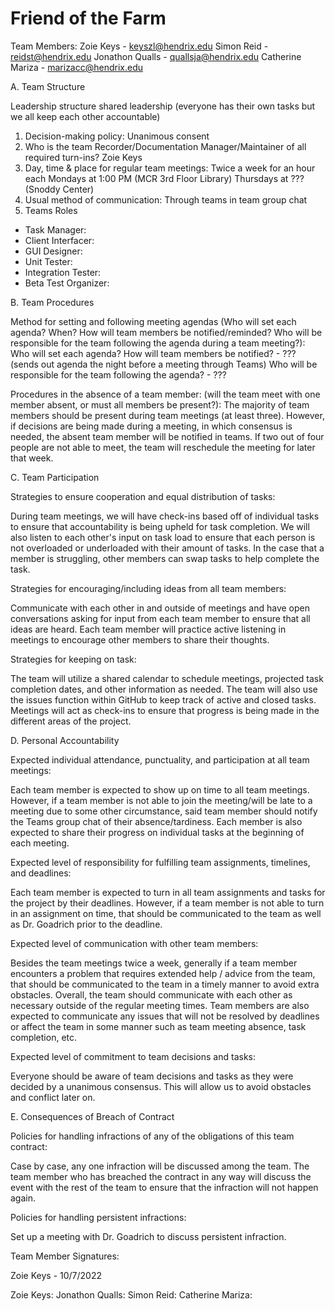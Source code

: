 # Friend of the Farm

Team Members:
Zoie Keys - keyszl@hendrix.edu Simon Reid - reidst@hendrix.edu Jonathon Qualls - quallsja@hendrix.edu Catherine Mariza - marizacc@hendrix.edu

A. Team Structure

Leadership structure shared leadership (everyone has their own tasks but we all keep each other accountable)
1. Decision-making policy: Unanimous consent
2. Who is the team Recorder/Documentation Manager/Maintainer of all required turn-ins? Zoie Keys
3. Day, time & place for regular team meetings: Twice a week for an hour each
    Mondays at 1:00 PM (MCR 3rd Floor Library)
    Thursdays at ??? (Snoddy Center)
4. Usual method of communication: Through teams in team group chat
5. Teams Roles
- Task Manager:
- Client Interfacer:
- GUI Designer:
- Unit Tester:
- Integration Tester:
- Beta Test Organizer:

B. Team Procedures

Method for setting and following meeting agendas (Who will set each agenda? When? How will team members be notified/reminded? Who will be responsible for the team following the agenda during a team meeting?):
Who will set each agenda? How will team members be notified? - ??? (sends out agenda the night before a meeting through Teams)
Who will be responsible for the team following the agenda? - ???

Procedures in the absence of a team member: (will the team meet with one member absent, or must all members be present?): The majority of team members should be present during team meetings (at least three). However, if decisions are being made during a meeting, in which consensus is needed, the absent team member will be notified in teams. If two out of four people are not able to meet, the team will reschedule the meeting for later that week.

C. Team Participation

Strategies to ensure cooperation and equal distribution of tasks:

During team meetings, we will have check-ins based off of individual tasks to ensure that accountability is being upheld for task completion. We will also listen to each other's input on task load to ensure that each person is not overloaded or underloaded with their amount of tasks. In the case that a member is struggling, other members can swap tasks to help complete the task.

Strategies for encouraging/including ideas from all team members:

Communicate with each other in and outside of meetings and have open conversations asking for input from each team member to ensure that all ideas are heard. Each team member will practice active listening in meetings to encourage other members to share their thoughts.

Strategies for keeping on task:

The team will utilize a shared calendar to schedule meetings, projected task completion dates, and other information as needed. The team will also use the issues function within GitHub to keep track of active and closed tasks. Meetings will act as check-ins to ensure that progress is being made in the different areas of the project.

D. Personal Accountability

Expected individual attendance, punctuality, and participation at all team meetings:

Each team member is expected to show up on time to all team meetings. However, if a team member is not able to join the meeting/will be late to a meeting due to some other circumstance, said team member should notify the Teams group chat of their absence/tardiness. Each member is also expected to share their progress on individual tasks at the beginning of each meeting.

Expected level of responsibility for fulfilling team assignments, timelines, and deadlines:

Each team member is expected to turn in all team assignments and tasks for the project by their deadlines. However, if a team member is not able to turn in an assignment on time, that should be communicated to the team as well as Dr. Goadrich prior to the deadline.

Expected level of communication with other team members:

Besides the team meetings twice a week, generally if a team member encounters a problem that requires extended help / advice from the team, that should be communicated to the team in a timely manner to avoid extra obstacles. Overall, the team should communicate with each other as necessary outside of the regular meeting times. Team members are also expected to communicate any issues that will not be resolved by deadlines or affect the team in some manner such as team meeting absence, task completion, etc.

Expected level of commitment to team decisions and tasks:

Everyone should be aware of team decisions and tasks as they were decided by a unanimous consensus. This will allow us to avoid obstacles and conflict later on.

E. Consequences of Breach of Contract

Policies for handling infractions of any of the obligations of this team contract:

Case by case, any one infraction will be discussed among the team. The team member who has breached the contract in any way will discuss the event with the rest of the team to ensure that the infraction will not happen again.

Policies for handling persistent infractions:

Set up a meeting with Dr. Goadrich to discuss persistent infraction.

Team Member Signatures:

Zoie Keys - 10/7/2022


Zoie Keys:
Jonathon Qualls:
Simon Reid:
Catherine Mariza:
